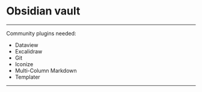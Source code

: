 # Obsidian vault

---

Community plugins needed:
- Dataview
- Excalidraw
- Git
- Iconize
- Multi-Column Markdown
- Templater

---


